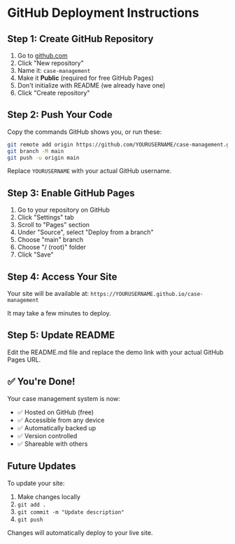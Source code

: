 # GitHub Deployment Instructions

## Step 1: Create GitHub Repository

1. Go to [github.com](https://github.com)
2. Click "New repository"
3. Name it: `case-management`
4. Make it **Public** (required for free GitHub Pages)
5. Don't initialize with README (we already have one)
6. Click "Create repository"

## Step 2: Push Your Code

Copy the commands GitHub shows you, or run these:

```bash
git remote add origin https://github.com/YOURUSERNAME/case-management.git
git branch -M main
git push -u origin main
```

Replace `YOURUSERNAME` with your actual GitHub username.

## Step 3: Enable GitHub Pages

1. Go to your repository on GitHub
2. Click "Settings" tab
3. Scroll to "Pages" section
4. Under "Source", select "Deploy from a branch"
5. Choose "main" branch
6. Choose "/ (root)" folder
7. Click "Save"

## Step 4: Access Your Site

Your site will be available at:
`https://YOURUSERNAME.github.io/case-management`

It may take a few minutes to deploy.

## Step 5: Update README

Edit the README.md file and replace the demo link with your actual GitHub Pages URL.

## ✅ You're Done!

Your case management system is now:
- ✅ Hosted on GitHub (free)
- ✅ Accessible from any device
- ✅ Automatically backed up
- ✅ Version controlled
- ✅ Shareable with others

## Future Updates

To update your site:
1. Make changes locally
2. `git add .`
3. `git commit -m "Update description"`
4. `git push`

Changes will automatically deploy to your live site.